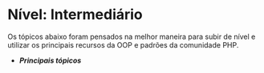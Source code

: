 # Nível: Intermediário

Os tópicos abaixo foram pensados na melhor maneira para subir de nível e utilizar os principais recursos da OOP e padrões da comunidade PHP.

- ***Principais tópicos***
